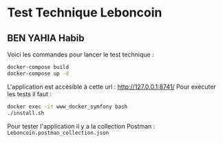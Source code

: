 # Test Technique Leboncoin
## BEN YAHIA Habib

Voici les commandes pour lancer le test technique :
```sh
docker-compose build
docker-compose up -d
```
L'application est accèsible à cette url : http://127.0.0.1:8741/
Pour exécuter les tests il faut :
```sh
docker exec -it www_docker_symfony bash
./install.sh
````
Pour tester l'application il y a la collection Postman : `Leboncoin.postman_collection.json`